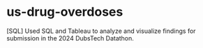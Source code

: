 # us-drug-overdoses
[SQL] Used SQL and Tableau to analyze and visualize findings for submission in the 2024 DubsTech Datathon.
